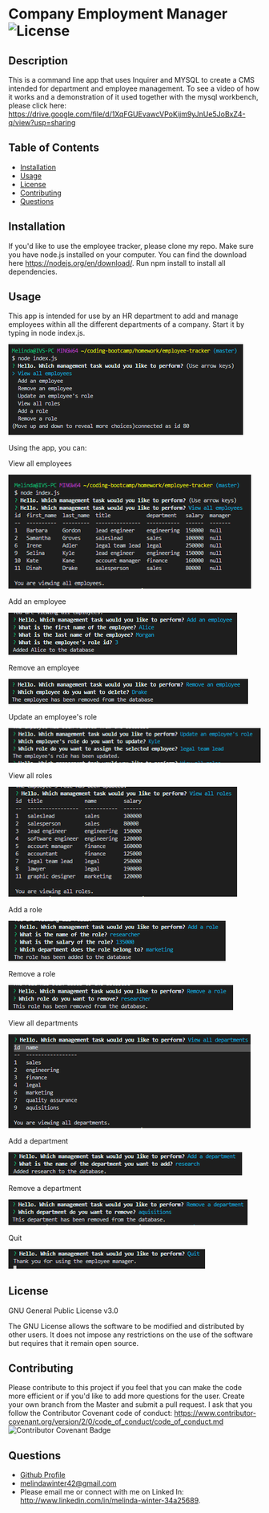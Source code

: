# Company Employment Manager ![License](https://img.shields.io/badge/License-GPLv3-blue.svg)

## Description

This is a command line app that uses Inquirer and MYSQL to create a CMS intended for department and employee management. To see a video of how it works and a demonstration of it used together with the mysql workbench, please click here: <https://drive.google.com/file/d/1XqFGUEvawcVPoKijm9yJnUe5JoBxZ4-q/view?usp=sharing>

## Table of Contents

- [Installation](#installation)
- [Usage](#usage)
- [License](#license)
- [Contributing](#contributing)
- [Questions](#questions)

## Installation

If you'd like to use the employee tracker, please clone my repo. Make sure you have node.js installed on your computer. You can find the download here <https://nodejs.org/en/download/>. Run npm install to install all dependencies.

## Usage

This app is intended for use by an HR department to add and manage employees within all the different departments of a company. Start it by typing in node index.js.

![start](images/start.png)

Using the app, you can:

View all employees

![view all](images/view-employees.png)

Add an employee

![add](images/add-employee.png)

Remove an employee

![remove](images/delete-employee.png)

Update an employee's role

![update](images/update-employee.png)

View all roles

![view all roles](images/view-roles.png)

Add a role

![add role](images/add-role.png)

Remove a role

![remove role](images/remove-role.png)

View all departments

![view all departments](images/view-departments.png)

Add a department

![add department](images/add-department.png)

Remove a department

![remove department](images/remove-department.png)

Quit

![quit](images/quit.png)

## License

GNU General Public License v3.0

The GNU License allows the software to be modified and distributed by other users. It does not impose any restrictions on the use of the software but requires that it remain open source.

## Contributing

Please contribute to this project if you feel that you can make the code more efficient or if you'd like to add more questions for the user. Create your own branch from the Master and submit a pull request. I ask that you follow the Contributor Covenant code of conduct: <https://www.contributor-covenant.org/version/2/0/code_of_conduct/code_of_conduct.md> ![Contributor Covenant Badge](https://img.shields.io/badge/Contributor%20Covenant-v2.0%20adopted-ff69b4.svg)

## Questions

- [Github Profile](https://github.com/melindawinter)
- melindawinter42@gmail.com
- Please email me or connect with me on Linked In: <http://www.linkedin.com/in/melinda-winter-34a25689>.
